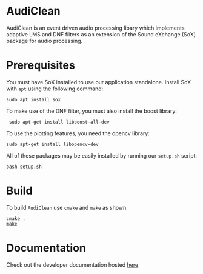 # AudiClean

AudiClean is an event driven audio processing libary which implements adaptive LMS and DNF filters as an extension of the Sound eXchange (SoX) package for audio processing. 

# Prerequisites

You must have SoX installed to use our application standalone. Install SoX with `apt` using the following command:
```
sudo apt install sox 
```
To make use of the DNF filter, you must also install the boost library:

```
 sudo apt-get install libboost-all-dev
```

To use the plotting features, you need the opencv library:

```
sudo apt-get install libopencv-dev
```

All of these packages may be easily installed by running our `setup.sh` script:
```
bash setup.sh
```

# Build

To build `AudiClean` use `cmake` and `make` as shown:

```
cmake .
make
```

# Documentation

Check out the developer documentation hosted [here](https://rossgardiner.github.io/AudiClean/html/annotated.html).
